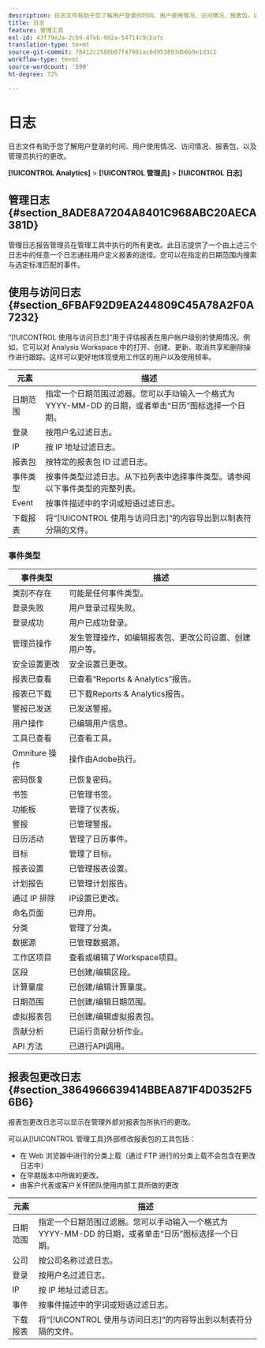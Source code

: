 ```yaml
---
description: 日志文件有助于您了解用户登录的时间、用户使用情况、访问情况、报表包，以及管理员执行的更改。
title: 日志
feature: 管理工具
exl-id: 43f79e2a-2cb9-47eb-982a-54714c9cbafc
translation-type: tm+mt
source-git-commit: 78412c2588b07f47981ac0d953893db6b9e1d3c2
workflow-type: tm+mt
source-wordcount: '599'
ht-degree: 72%

---
```


# 日志

日志文件有助于您了解用户登录的时间、用户使用情况、访问情况、报表包，以及管理员执行的更改。

**[!UICONTROL Analytics]** > **[!UICONTROL 管理员]** > **[!UICONTROL 日志]**

## 管理日志 {#section_8ADE8A7204A8401C968ABC20AECA381D}

管理日志报告管理员在管理工具中执行的所有更改。此日志提供了一个由上述三个日志中的任意一个日志通往用户定义报表的途径。您可以在指定的日期范围内搜索与选定标准匹配的事件。

## 使用与访问日志  {#section_6FBAF92D9EA244809C45A78A2F0A7232}

“[!UICONTROL 使用与访问日志]”用于评估报表在用户帐户级别的使用情况。例如，它可以对 Analysis Workspace 中的打开、创建、更新、取消共享和删除操作进行跟踪。这样可以更好地体现使用工作区的用户以及使用频率。

| 元素 | 描述 |
|---|---|
| 日期范围 | 指定一个日期范围过滤器。您可以手动输入一个格式为 YYYY-MM-DD 的日期，或者单击“日历”图标选择一个日期。 |
| 登录 | 按用户名过滤日志。 |
| IP | 按 IP 地址过滤日志。 |
| 报表包 | 按特定的报表包 ID 过滤日志。 |
| 事件类型 | 按事件类型过滤日志。从下拉列表中选择事件类型。请参阅以下事件类型的完整列表。 |
| Event | 按事件描述中的字词或短语过滤日志。 |
| 下载报表 | 将“[!UICONTROL 使用与访问日志]”的内容导出到以制表符分隔的文件。 |

### 事件类型

| 事件类型 | 描述 |
| --- | --- |
| 类别不存在 | 可能是任何事件类型。 |
| 登录失败 | 用户登录过程失败。 |
| 登录成功 | 用户已成功登录。 |
| 管理员操作 | 发生管理操作，如编辑报表包、更改公司设置、创建用户等。 |
| 安全设置更改 | 安全设置已更改。 |
| 报表已查看 | 已查看“Reports &amp; Analytics”报告。 |
| 报表已下载 | 已下载Reports &amp; Analytics报告。 |
| 警报已发送 | 已发送警报。 |
| 用户操作 | 已编辑用户信息。 |
| 工具已查看 | 已查看工具。 |
| Omniture 操作 | 操作由Adobe执行。 |
| 密码恢复 | 已恢复密码。 |
| 书签 | 已管理书签。 |
| 功能板 | 管理了仪表板。 |
| 警报 | 已管理警报。 |
| 日历活动 | 管理了日历事件。 |
| 目标 | 管理了目标。 |
| 报表设置 | 已管理报表设置。 |
| 计划报告 | 已管理计划报告。 |
| 通过 IP 排除 | IP设置已更改。 |
| 命名页面 | 已弃用。 |
| 分类 | 管理了分类。 |
| 数据源 | 已管理数据源。 |
| 工作区项目 | 查看或编辑了Workspace项目。 |
| 区段 | 已创建/编辑区段。 |
| 计算量度 | 已创建/编辑计算量度。 |
| 日期范围 | 已创建/编辑日期范围。 |
| 虚拟报表包 | 已创建/编辑虚拟报表包。 |
| 贡献分析 | 已运行贡献分析作业。 |
| API 方法 | 已进行API调用。 |


## 报表包更改日志 {#section_3864966639414BBEA871F4D0352F56B6}

报表包更改日志可以显示在管理外部对报表包所执行的更改。

可以从[!UICONTROL 管理工具]外部修改报表包的工具包括：

* 在 Web 浏览器中进行的分类上载（通过 FTP 进行的分类上载不会包含在更改日志中）
* 在早期版本中所做的更改。
* 由客户代表或客户关怀团队使用内部工具所做的更改

| 元素 | 描述 |
|---|---|
| 日期范围 | 指定一个日期范围过滤器。您可以手动输入一个格式为 YYYY-MM-DD 的日期，或者单击“日历”图标选择一个日期。 |
| 公司 | 按公司名称过滤日志。 |
| 登录 | 按用户名过滤日志。 |
| IP | 按 IP 地址过滤日志。 |
| 事件 | 按事件描述中的字词或短语过滤日志。 |
| 下载报表 | 将“[!UICONTROL 使用与访问日志]”的内容导出到以制表符分隔的文件。 |
